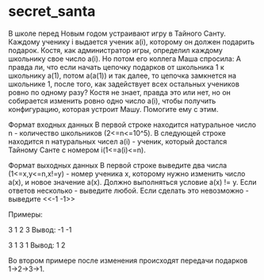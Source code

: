 # secret_santa
В школе перед Новым годом устраивают игру в Тайного Санту. Каждому ученику i выдается ученик a(i), которому он должен подарить подарок.
Костя, как администратор игры, определил каждому школьнику свое число a(i). Но потом его коллега Маша спросила: А правда ли, что если начать цепочку подарков от школьника 1 к школьнику a(1), потом a(a(1)) и так далее, то цепочка замкнется на школьнике 1, после того, как задействует всех остальных учеников ровно по одному разу?
Костя не знает, правда это или нет, но он собирается изменить ровно одно число a(i), чтобы получить конфигурацию, которая устроит Машу. Помогите ему с этим.

Формат входных данных
В первой строке находится натуральное число n - количество школьников (2<=n<=10^5).
В следующей строке находится n натуральных чисел a(i) - ученик, который достался Тайному Санте с номером i(1<=a(i)<=n).

Формат выходных данных
В первой строке выведите два числа (1<=x,y<=n,x!=y) - номер ученика x, которому нужно изменить число a(x), и новое значение a(x).
Должно выполняться условие a(x) != y. Если ответов несколько - выведите любой.
Если сделать это невозможно - выведите <<-1 -1>>

Примеры:

3
1 2 3
Вывод: -1 -1

3
1 3 1
Вывод: 1 2

Во втором примере после изменения происходят передачи подарков 1→2→3→1﻿.
